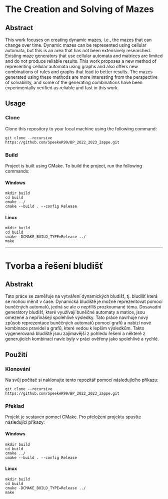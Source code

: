 # The Creation and Solving of Mazes

## Abstract

This work focuses on creating dynamic mazes, i.e., the mazes that can change over
time. Dynamic mazes can be represented using cellular automata, but this is an
area that has not been extensively researched. Existing maze generators that use
cellular automata and matrices are limited and do not produce reliable results. This
work proposes a new method of representing cellular automata using graphs and
also offers new combinations of rules and graphs that lead to better results. The
mazes generated using these methods are more interesting from the perspective
of solvability, and some of the generating combinations have been experimentally
verified as reliable and fast in this work.

## Usage

### Clone

Clone this repository to your local machine using the following command:

    git clone --recursive https://github.com/SpeekeR99/BP_2022_2023_Zappe.git

### Build

Project is built using CMake. To build the project, run the following commands:

#### Windows

    mkdir build
    cd build
    cmake ../
    cmake --build . --config Release

#### Linux

    mkdir build
    cd build
    cmake -DCMAKE_BUILD_TYPE=Release ../
    make

---

# Tvorba a řešení bludišť

## Abstrakt

Tato práce se zaměřuje na vytváření dynamických bludišť, tj. bludišť která se
mohou měnit v čase. Dynamická bludiště je možné reprezentovat pomocí
buněčných automatů, jedná se ale o nepříliš prozkoumané téma. Dosavadní
generátory bludišť, které využívají buněčné automaty a matice, jsou omezené a
nepřinášejí spolehlivé výsledky. Tato práce navrhuje nový způsob reprezentace
buněčných automatů pomocí grafů a nabízí nové kombinace pravidel a grafů, které
vedou k lepším výsledkům. Takto vygenerovaná bludiště jsou zajímavější z pohledu
řešení a některé z generujících kombinací navíc byly v práci ověřeny jako
spolehlivé a rychlé.

## Použití

### Klonování

Na svůj počítač si naklonujte tento repozitář pomocí následujícího příkazu:

    git clone --recursive https://github.com/SpeekeR99/BP_2022_2023_Zappe.git

### Překlad

Projekt je sestaven pomocí CMake. Pro přeložení projektu spusťte následující příkazy:

#### Windows

    mkdir build
    cd build
    cmake ../
    cmake --build . --config Release

#### Linux

    mkdir build
    cd build
    cmake -DCMAKE_BUILD_TYPE=Release ../
    make